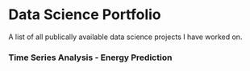 # Data Science Portfolio
A list of all publically available data science projects I have worked on.

### Time Series Analysis - Energy Prediction
